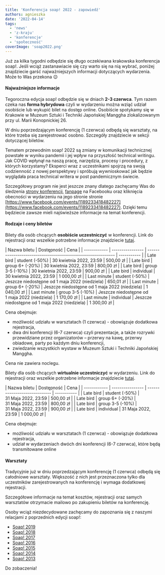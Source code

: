 ```yaml
---
title: 'Konferencja soap! 2022 - zapowiedź'
authors: agnieszka
date: '2022-04-14'
tags:
  - 'news'
  - 'z-kraju'
  - 'konferencje'
  - 'społeczność'
coverImage: 'soap2022.png'
---
```


Już za kilka tygodni odbędzie się długo oczekiwana krakowska konferencja soap!.
Jeśli wciąż zastanawiacie się czy warto się na nią wybrać, poniżej znajdziecie
garść najważniejszych informacji dotyczących wydarzenia. Może to Was przekona 😉

<!--truncate-->

#### Najważniejsze informacje

Tegoroczna edycja soap! odbędzie się w dniach **2-3 czerwca**. Tym razem czeka
nas **forma hybrydowa** czyli w wydarzeniu można wziąć udział osobiście lub
wykupić bilet na dostęp online. Osobiście spotykamy się w Krakowie w Muzeum
Sztuki i Techniki Japońskiej Manggha zlokalizowanym przy ul. Marii
Konopnickiej 26.

W dniu poprzedzającym konferencję (1 czerwca) odbędą się warsztaty, na które
trzeba się zarejestrować osobno. Szczegóły znajdziecie w sekcji dotyczącej
biletów.

Tematem przewodnim soap! 2022 są zmiany w komunikacji technicznej powstałe w
wyniku pandemii i jej wpływ na przyszłość technical writingu. Jak COVID wpłynął
na naszą pracę, narzędzia, procesy i procedury, z których korzystamy? Eksperci
wraz z uczestnikami spojrzą na swoją codzienność z nowej perspektywy i spróbują
wywnioskować jak będzie wyglądała praca technical writera w post pandemicznym
świecie.

Szczegółowy program nie jest jeszcze znany dlatego zachęcamy Was do śledzenia
[strony konferencji](https://soapconf.com/),
[fanpage](https://www.facebook.com/soapconf) na Facebooku oraz kliknięcia
obecności w wydarzeniu na jego stronie stronie
[https://www.facebook.com/events/1189233418482227](https://www.facebook.com/events/1189233418482227).
Dzięki temu będziecie zawsze mieli najświeższe informacje na temat konferencji.

#### Rodzaje i ceny biletów

Bilety dla osób chcących **osobiście uczestniczyć** w konferencji. Link do
rejestracji oraz wszelkie potrzebne informacje znajdziecie
[tutaj](https://evenea.pl/pl/wydarzenie/soap2022inperson).

| Nazwa biletu | Dostępność       | Cena                                                          |
| ------------ | ---------------- | ------------------------------------------------------------- | ----------- |
| Late bird    | student (-50%)   | 30&nbsp;kwietnia&nbsp;2022, 23:59                             | 500,00 zł   |
| Late bird    | group 6+ (-20%)  | 30&nbsp;kwietnia&nbsp;2022, 23:59                             | 800,00 zł   |
| Late bird    | group 3-5 (-10%) | 30&nbsp;kwietnia&nbsp;2022, 23:59                             | 900,00 zł   |
| Late bird    | individual       | 30&nbsp;kwietnia&nbsp;2022, 23:59                             | 1 000,00 zł |
| Last minute  | student (-50%)   | Jeszcze niedostępne od 1&nbsp;maja&nbsp;2022&nbsp;(niedziela) | 650,01 zł   |
| Last minute  | group 6+ (-20%)  | Jeszcze niedostępne od 1&nbsp;maja&nbsp;2022&nbsp;(niedziela) | 1 040,00 zł |
| Last minute  | group 3-5 (-10%) | Jeszcze niedostępne od 1&nbsp;maja&nbsp;2022&nbsp;(niedziela) | 1 170,00 zł |
| Last minute  | individual       | Jeszcze niedostępne od 1&nbsp;maja&nbsp;2022&nbsp;(niedziela) | 1 300,00 zł |

Cena obejmuje:

- możliwość udziału w warsztatach (1 czerwca) - obowiązuje dodatkowa
  rejestracja,
- dwa dni konferencji (6-7 czerwca) czyli prezentacje, a także rozrywki
  przewidziane przez organizatorów – przerwy na kawę, przerwy obiadowe, party po
  każdym dniu konferencji,
- zwiedzanie wszystkich wystaw w Muzeum Sztuki i Techniki Japońskiej Manggha.

Cena nie zawiera noclegu.

Bilety dla osób chcących **wirtualnie uczestniczyć** w wydarzeniu. Link do
rejestracji oraz wszelkie potrzebne informacje znajdziecie
[tutaj](https://app.evenea.pl/event/soap2022virtual/).

| Nazwa biletu | Dostępność       | Cena                          |
| ------------ | ---------------- | ----------------------------- | ----------- |
| Late bird    | student (-50%)   | 31&nbsp;Maja&nbsp;2022, 23:59 | 500,00 zł   |
| Late bird    | group 6+ (-20%)  | 31&nbsp;Maja&nbsp;2022, 23:59 | 800,00 zł   |
| Late bird    | group 3-5 (-10%) | 31&nbsp;Maja&nbsp;2022, 23:59 | 900,00 zł   |
| Late bird    | individual       | 31&nbsp;Maja&nbsp;2022, 23:59 | 1 000,00 zł |

Cena obejmuje:

- możliwość udziału w warsztatach (1 czerwca) - obowiązuje dodatkowa
  rejestracja,
- udział w wydarzeniach dwóch dni konferencji (6-7 czerwca), które będą
  transmitowane online

#### Warsztaty

Tradycyjnie już w dniu poprzedzającym konferencję (1 czerwca) odbędą się
całodniowe warsztaty. Większość z nich jest przeznaczona tylko dla uczestników
zarejestrowanych na konferencję i wymaga dodatkowej rejestracji.

Szczegółowe informacje na temat kosztów, rejestracji oraz samych warsztatów
otrzymacie mailowo po zakupieniu biletów na konferencję.

Osoby wciąż niezdecydowane zachęcamy do zapoznania się z naszymi relacjami z
poprzednich edycji soap!:

- [Soap! 2019](http://techwriter.pl/konferencja-soap-2019-wideorelacja/)
- [Soap! 2018](http://techwriter.pl/konferencja-soap-2018-relacja/)
- [Soap! 2017](http://techwriter.pl/soap-2017-juz-za-nami-relacja/)
- [Soap! 2016](http://techwriter.pl/konferencja-soap-2016-podsumowanie/)
- [Soap! 2015](http://techwriter.pl/soap-2015-opis-wybranych-prezentacji/)
- [Soap! 2014](http://techwriter.pl/mydlo-lubi-zabawe/)
- [Soap! 2013](http://techwriter.pl/soap-technical-communication-conference-relacja/)

Do zobaczenia!
